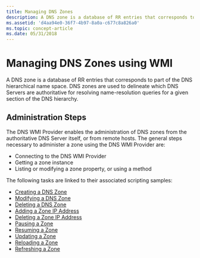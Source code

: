 ```yaml
---
title: Managing DNS Zones
description: A DNS zone is a database of RR entries that corresponds to part of the DNS hierarchical name space. DNS zones are used to delineate which DNS Servers are authoritative for resolving name-resolution queries for a given section of the DNS hierarchy.
ms.assetid: 'd4aa94e0-36f7-4b97-8a0a-c677c8a826a0'
ms.topic: concept-article
ms.date: 05/31/2018
---
```


# Managing DNS Zones using WMI

A DNS zone is a database of RR entries that corresponds to part of the DNS hierarchical name space. DNS zones are used to delineate which DNS Servers are authoritative for resolving name-resolution queries for a given section of the DNS hierarchy.

## Administration Steps

The DNS WMI Provider enables the administration of DNS zones from the authoritative DNS Server itself, or from remote hosts. The general steps necessary to administer a zone using the DNS WMI Provider are:

-   Connecting to the DNS WMI Provider
-   Getting a zone instance
-   Listing or modifying a zone property, or using a method

The following tasks are linked to their associated scripting samples:

-   [Creating a DNS Zone](dns-wmi-provider-samples-managing-dns-zones.md)
-   [Modifying a DNS Zone](dns-wmi-provider-samples-managing-dns-zones.md)
-   [Deleting a DNS Zone](dns-wmi-provider-samples-managing-dns-zones.md)
-   [Adding a Zone IP Address](dns-wmi-provider-samples-managing-dns-zones.md)
-   [Deleting a Zone IP Address](dns-wmi-provider-samples-managing-dns-zones.md)
-   [Pausing a Zone](dns-wmi-provider-samples-managing-dns-zones.md)
-   [Resuming a Zone](dns-wmi-provider-samples-managing-dns-zones.md)
-   [Updating a Zone](dns-wmi-provider-samples-managing-dns-zones.md)
-   [Reloading a Zone](dns-wmi-provider-samples-managing-dns-zones.md)
-   [Refreshing a Zone](dns-wmi-provider-samples-managing-dns-zones.md)

 

 




